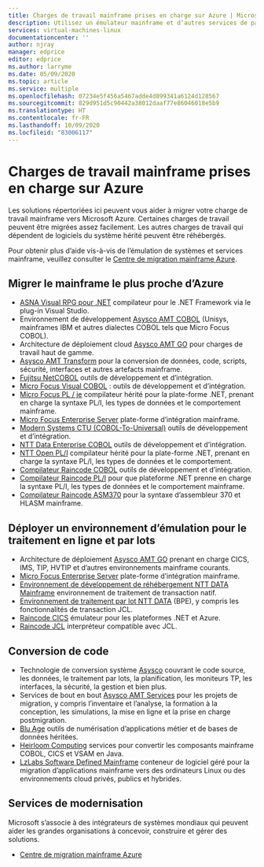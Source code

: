 ```yaml
---
title: Charges de travail mainframe prises en charge sur Azure | Microsoft Docs
description: Utilisez un émulateur mainframe et d’autres services de partenaires Microsoft pour réhéberger vos charges de travail mainframe tels que les systèmes IBM Z en utilisant Microsoft Azure.
services: virtual-machines-linux
documentationcenter: ''
author: njray
manager: edprice
editor: edprice
ms.author: larryme
ms.date: 05/09/2020
ms.topic: article
ms.service: multiple
ms.openlocfilehash: 07234e5f456a5467adde4d899341a6124d128567
ms.sourcegitcommit: 829d951d5c90442a38012daaf77e86046018e5b9
ms.translationtype: HT
ms.contentlocale: fr-FR
ms.lasthandoff: 10/09/2020
ms.locfileid: "83006117"
---
```

# <a name="mainframe-workloads-supported-on-azure"></a>Charges de travail mainframe prises en charge sur Azure

Les solutions répertoriées ici peuvent vous aider à migrer votre charge de travail mainframe vers Microsoft Azure. Certaines charges de travail peuvent être migrées assez facilement. Les autres charges de travail qui dépendent de logiciels du système hérité peuvent être réhébergés. 

Pour obtenir plus d’aide vis-à-vis de l’émulation de systèmes et services mainframe, veuillez consulter le [Centre de migration mainframe Azure](https://azure.microsoft.com/migration/mainframe/).

## <a name="migrate-mainframe-closer-to-azure"></a>Migrer le mainframe le plus proche d’Azure

- [ASNA Visual RPG pour .NET](https://asna.com/us/products/visual-rpg) compilateur pour le .NET Framework via le plug-in Visual Studio.
- Environnement de développement [Asysco AMT COBOL](https://www.asysco.com/cobol/) (Unisys, mainframes IBM et autres dialectes COBOL tels que Micro Focus COBOL).
- Architecture de déploiement cloud [Asysco AMT GO](https://www.asysco.com/amt-go/) pour charges de travail haut de gamme.
- [Asysco AMT Transform](https://www.asysco.com/amt-transform/) pour la conversion de données, code, scripts, sécurité, interfaces et autres artefacts mainframe.
- [Fujitsu NetCOBOL](https://www.fujitsu.com/global/products/software/developer-tool/netcobol/) outils de développement et d’intégration.
- [Micro Focus Visual COBOL](https://www.microfocus.com/products/visual-cobol/) : outils de développement et d’intégration.
- [Micro Focus PL / je](https://www.microfocus.com/campaign/download/pli-modernization/) compilateur hérité pour la plate-forme .NET, prenant en charge la syntaxe PL/I, les types de données et le comportement mainframe.
- [Micro Focus Enterprise Server](https://www.microfocus.com/products/enterprise-suite/enterprise-server/) plate-forme d’intégration mainframe.
- [Modern Systems CTU (COBOL-To-Universal)](https://modernsystems.com/automatic-cobol-to-java-conversion/) outils de développement et d’intégration.
- [NTT Data Enterprise COBOL](https://us.nttdata.com/en/digital/application-development-and-modernization) outils de développement et d’intégration.
- [NTT Open PL/I](https://us.nttdata.com/en/digital/application-development-and-modernization) compilateur hérité pour la plate-forme .NET, prenant en charge la syntaxe PL/I, les types de données et le comportement.
- [Compilateur Raincode COBOL](https://www.raincode.com/products/cobol/) outils de développement et d’intégration.
- [Compilateur Raincode PL/I](https://www.raincode.com/products/pli/) pour que plateforme .NET prenne en charge la syntaxe PL/I, les types de données et le comportement mainframe.
- [Compilateur Raincode ASM370](https://www.raincode.com/technical-landscape/asm370/) pour la syntaxe d’assembleur 370 et HLASM mainframe.

## <a name="deploy-an-emulation-environment-for-online-and-batch-processing"></a>Déployer un environnement d’émulation pour le traitement en ligne et par lots

- Architecture de déploiement [Asysco AMT GO](https://www.asysco.com/amt-go/) prenant en charge CICS, IMS, TIP, HVTIP et d’autres environnements mainframe courants.
- [Micro Focus Enterprise Server](https://www.microfocus.com/products/enterprise-suite/enterprise-server/) plate-forme d’intégration mainframe.
- [Environnement de développement de réhébergement NTT DATA Mainframe](https://us.nttdata.com/en/-/media/assets/white-paper/apps-mainframe-re-hosting-development-environment-whitepaper.pdf) environnement de traitement de transaction natif.
- [Environnement de traitement par lot NTT DATA](https://us.nttdata.com/en/-/media/assets/white-paper/apps-mainframe-re-hosting-development-environment-whitepaper.pdf) (BPE), y compris les fonctionnalités de transaction JCL.
- [Raincode CICS](https://www.raincode.com/technical-landscape/cics/) émulateur pour les plateformes .NET et Azure.
- [Raincode JCL](https://www.raincode.com/products/jcl/) interpréteur compatible avec JCL.

## <a name="code-conversion"></a>Conversion de code

- Technologie de conversion système [Asysco](https://www.asysco.com/azure-cloud/) couvrant le code source, les données, le traitement par lots, la planification, les moniteurs TP, les interfaces, la sécurité, la gestion et bien plus.
- Services de bout en bout [Asysco AMT Services](https://www.asysco.com/migration-services/) pour les projets de migration, y compris l’inventaire et l’analyse, la formation à la conception, les simulations, la mise en ligne et la prise en charge postmigration.
- [Blu Age](https://www.bluage.com/) outils de numérisation d’applications métier et de bases de données héritées.
- [Heirloom Computing](https://www.heirloomcomputing.com/tag/convert-cobol-to-java/) services pour convertir les composants mainframe COBOL, CICS et VSAM en Java.
- [LzLabs Software Defined Mainframe](https://www.lzlabs.com/) conteneur de logiciel géré pour la migration d’applications mainframe vers des ordinateurs Linux ou des environnements cloud privés, publics et hybrides.

## <a name="modernization-services"></a>Services de modernisation

Microsoft s’associe à des intégrateurs de systèmes mondiaux qui peuvent aider les grandes organisations à concevoir, construire et gérer des solutions. 

- [Centre de migration mainframe Azure](https://azure.microsoft.com/migration/mainframe/)
